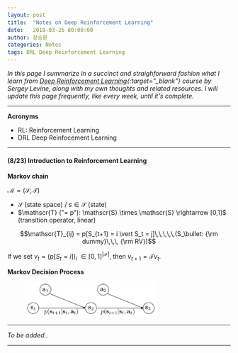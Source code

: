 ```yaml
---
layout: post
title:  "Notes on Deep Reinforcement Learning"
date:   2018-03-25 00:00:00
author: 장승환
categories: Notes
tags: DRL Deep Reinforcement Learning
---
```


*In this page I summarize in a succinct and straighforward fashion what I learn from [Deep Reinforcement Learning](https://www.youtube.com/playlist?list=PLkFD6_40KJIznC9CDbVTjAF2oyt8_VAe3){:target="_blank"} course by Sergey Levine, along with my own thoughts and related resources.*
*I will update this page frequently, like every week, until it's complete.*

---

**Acronyms**
* RL: Reinforcement Learning
* DRL Deep Reinfocement Learning

---

#### (8/23) Introduction to Reinforcement Learning

**Markov chain**

$\mathscr{M} = (\mathscr{S}, \mathscr{T})$  
* $\mathscr{S}$ (state space)  /  $s \in \mathscr{S}$ (state)  
* $\mathscr{T} ("= p"): \mathscr{S} \times \mathscr{S} \rightarrow [0,1]$ (transition operator, linear)  

$$\mathscr{T}_{ij} = p[S_{t+1} = i \vert S_t = j]\,\,\,\,\,(S_\bullet: {\rm dummy}\,\,\, {\rm RV})$$

If we set $v_t = (p[S_t = i])_i$ $\in [0,1]^{\vert \mathscr{S}\vert}$, then $v_{t+1} = \mathscr{T} v_t$.

**Markov Decision Process**

<figure>
<img src="/assets/pics/drl/pgm-mdp.png" alt="MDP" style="width: 70%; height: 70%">
<figcaption>
</figcaption>
</figure>



---

$$ $$

*To be added..*

---



